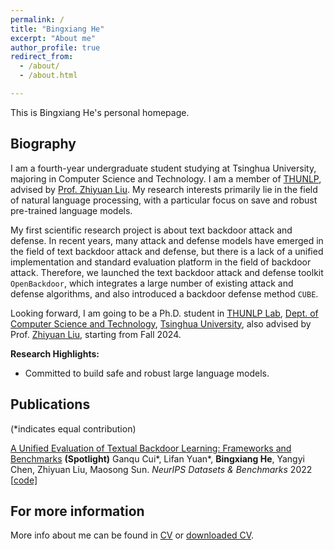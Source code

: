 ```yaml
---
permalink: /
title: "Bingxiang He"
excerpt: "About me"
author_profile: true
redirect_from: 
  - /about/
  - /about.html

---
```


This is Bingxiang He's personal homepage. <!--Please also refer to my [homepage@Tsinghua](https://www....).--> 

## Biography

I am a fourth-year undergraduate student studying at Tsinghua University, majoring in Computer Science and Technology. I am a member of [THUNLP](http://nlp.csai.tsinghua.edu.cn/), advised by [Prof. Zhiyuan Liu](http://nlp.csai.tsinghua.edu.cn/~lzy/). My research interests primarily lie in the field of natural language processing, with a particular focus on save and robust pre-trained language models.

My first scientific research project is about text backdoor attack and defense. In recent years, many attack and defense models have emerged in the field of text backdoor attack and defense, but there is a lack of a unified implementation and standard evaluation platform in the field of backdoor attack. Therefore, we launched the text backdoor attack and defense toolkit `OpenBackdoor`, which integrates a large number of existing attack and defense algorithms, and also introduced a backdoor defense method `CUBE`.

Looking forward, I am going to be a Ph.D. student in [THUNLP Lab](https://nlp.csai.tsinghua.edu.cn/), [Dept. of Computer Science and Technology](http://www.cs.tsinghua.edu.cn/), [Tsinghua University](https://www.tsinghua.edu.cn/), also advised by Prof. [Zhiyuan Liu](https://nlp.csai.tsinghua.edu.cn/~lzy/), starting from Fall 2024. 

<b>Research Highlights:</b>

* Committed to build safe and robust large language models.

## Publications

(*indicates equal contribution)

[A Unified Evaluation of Textual Backdoor Learning: Frameworks and Benchmarks](https://arxiv.org/abs/2206.08514) **(Spotlight)**
Ganqu Cui\*, Lifan Yuan*, **Bingxiang He**, Yangyi Chen, Zhiyuan Liu, Maosong Sun.
*NeurIPS Datasets & Benchmarks* 2022 [[code\]](https://github.com/thunlp/OpenBackdoor)

## For more information

More info about me can be found in [CV](https://hbx-hbx.github.io/cv/) or [downloaded CV](http://hbx-hbx.github.io/files/CV__English_.pdf).
